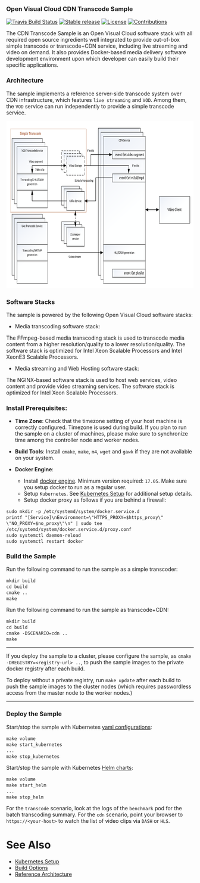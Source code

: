 

### Open Visual Cloud CDN Transcode Sample

[![Travis Build Status](https://travis-ci.com/OpenVisualCloud/CDN-Transcode-Sample.svg?branch=master)](https://travis-ci.com/OpenVisualCloud/CDN-Transcode-Sample)
[![Stable release](https://img.shields.io/badge/latest_release-v1.0-green.svg)](https://github.com/OpenVisualCloud/CDN-Transcode-Sample/releases/tag/v1.0)
[![License](https://img.shields.io/badge/license-BSD_3_Clause-green.svg)](https://github.com/OpenVisualCloud/CDN-Transcode-Sample/blob/master/LICENSE)
[![Contributions](https://img.shields.io/badge/contributions-welcome-blue.svg)](https://github.com/OpenVisualCloud/CDN-Transcode-Sample/wiki)

The CDN Transcode Sample is an Open Visual Cloud software stack with all required open source ingredients well integrated to provide out-of-box simple transcode or transcode+CDN service, including live streaming and video on demand. It also provides Docker-based media delivery software development environment upon which developer can easily build their specific applications. 

### Architecture

The sample implements a reference server-side transcode system over CDN infrastructure, which features `live streaming` and `VOD`. Among them, the `VOD` service can run independently to provide a simple transcode service.  

<IMG src="doc/CDN-Transcode-Sample-Arch.png" height="450">

### Software Stacks

The sample is powered by the following Open Visual Cloud software stacks:

- Media transcoding software stack:  

The FFmpeg-based media transcoding stack is used to transcode media content from a higher resolution/quality to a lower resolution/quality. The software stack is optimized for Intel Xeon Scalable Processors and Intel XeonE3 Scalable Processors. 

- Media streaming and Web Hosting software stack:  

The NGINX-based software stack is used to host web services, video content and provide video streaming services. The software stack is optimized for Intel Xeon Scalable Processors.  

### Install Prerequisites:

- **Time Zone**: Check that the timezone setting of your host machine is correctly configured. Timezone is used during build. If you plan to run the sample on a cluster of machines, please make sure to synchronize time among the controller node and worker nodes.

- **Build Tools**: Install `cmake`, `make`, `m4`, `wget` and `gawk` if they are not available on your system.

- **Docker Engine**: 

    - Install [docker engine](https://docs.docker.com/get-docker). Minimum version required: `17.05`. Make sure you setup docker to run as a regular user.
    - Setup `Kubernetes`. See [Kubernetes Setup](deployment/kubernetes/README.md) for additional setup details.
    - Setup docker proxy as follows if you are behind a firewall:   

```
sudo mkdir -p /etc/systemd/system/docker.service.d       
printf "[Service]\nEnvironment=\"HTTPS_PROXY=$https_proxy\" \"NO_PROXY=$no_proxy\"\n" | sudo tee /etc/systemd/system/docker.service.d/proxy.conf       
sudo systemctl daemon-reload          
sudo systemctl restart docker     
```

### Build the Sample  

Run the following command to run the sample as a simple transcoder:  
```
mkdir build
cd build
cmake ..
make
```

Run the following command to run the sample as transcode+CDN:  
```
mkdir build
cd build
cmake -DSCENARIO=cdn ..
make
```

---

If you deploy the sample to a cluster, please configure the sample, as `cmake -DREGISTRY=<registry-url> ..`, to push the sample images to the private docker registry after each build.   

To deploy without a private registry, run `make update` after each build to push the sample images to the cluster nodes (which requires passwordless access from the master node to the worker nodes.)   

---

### Deploy the Sample

Start/stop the sample with Kubernetes [yaml configurations](deployment/kubernetes/yaml):  

```
make volume
make start_kubernetes
...
make stop_kubernetes
```

Start/stop the sample with Kubernetes [Helm charts](deployment/kubernetes/helm):  

```
make volume
make start_helm
...
make stop_helm
```

For the `transcode` scenario, look at the logs of the `benchmark` pod for the batch transcoding summary. For the `cdn` scenario, point your browser to `https://<your-host>` to watch the list of video clips via `DASH` or `HLS`.   

# See Also

- [Kubernetes Setup](deployment/kubernetes/README.md)   
- [Build Options](doc/cmake.md)   
- [Reference Architecture](https://networkbuilders.intel.com/solutionslibrary/container-bare-metal-for-2nd-generation-intel-xeon-scalable-processor)   

